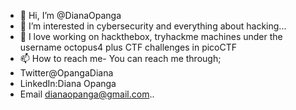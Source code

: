 - 👋 Hi, I’m @DianaOpanga
- 👀 I’m interested in cybersecurity and everything about hacking...
- 🌱 I love working on hackthebox, tryhackme machines under the username octopus4 plus CTF challenges in picoCTF
- 📫 How to reach me- You can reach me through;
- Twitter@OpangaDiana
- LinkedIn:Diana Opanga
- Email dianaopanga@gmail.com..

<!---
DianaOpanga/DianaOpanga is a ✨ special ✨ repository because its `README.md` (this file) appears on your GitHub profile.
You can click the Preview link to take a look at your changes.
--->

